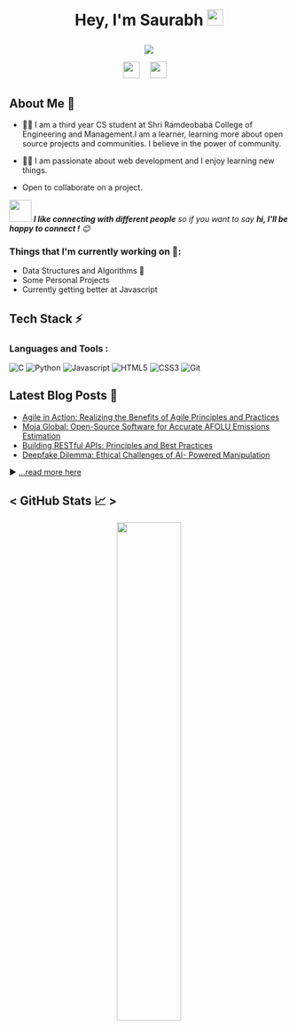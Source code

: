 # <p align="center">Hey, I'm Saurabh <img src="hi.gif" width="29px">

</p>

<p align="center">

<img src="https://readme-typing-svg.herokuapp.com?lines=Welcome+to++my+GitHub+Profile!;Feel+free+to+Connect+with+me!;Thank+you!&font=Fira%20Code&center=true&width=380&height=50">

</p>
<p align="center">
<a href="https://www.linkedin.com/in/saurabh-suchak-389289227/"><img src="https://camo.githubusercontent.com/c8a9c5b414cd812ad6a97a46c29af67239ddaeae08c41724ff7d945fb4c047e5/68747470733a2f2f6564656e742e6769746875622e696f2f537570657254696e7949636f6e732f696d616765732f7376672f6c696e6b6564696e2e737667" width="30 !important" height="30" style="margin-right:15px!important"></a>
<a href="mailto:saurabhsuchak108@gmail.com"><img src="https://camo.githubusercontent.com/4a3dd8d10a27c272fd04b2ce8ed1a130606f95ea6a76b5e19ce8b642faa18c27/68747470733a2f2f6564656e742e6769746875622e696f2f537570657254696e7949636f6e732f696d616765732f7376672f676d61696c2e737667" width="30" height="30" style="margin-right: 15px !important"></a>

 
</p> 

## About Me 🚀

- :man_student: I am a third year CS student at Shri Ramdeobaba College of Engineering and Management.I am a learner, learning more about open source projects and communities. I believe in the power of community.

- :technologist: I am passionate about web development and I enjoy learning new things.

-  Open to collaborate on a project.

<img src="https://media.giphy.com/media/LnQjpWaON8nhr21vNW/giphy.gif" width="40"> <em><b>I like connecting with different people</b> so if you want to say <b>hi, I'll be happy to connect !</b> :blush:</em>

###   Things that I'm currently working on 💼: 
* Data Structures and Algorithms 💫
* Some Personal Projects
* Currently getting better at Javascript

##  Tech Stack ⚡


### Languages and Tools :
![C](https://img.shields.io/badge/c-%2300599C.svg?style=for-the-badge&logo=c&logoColor=white)
![Python](https://img.shields.io/badge/-Python-black?style=for-the-badge&logo=python&logoColor=4B8BBE)
![Javascript](https://img.shields.io/badge/-javascript-FFED66?style=for-the-badge&logo=javascript&logoColor=black)
![HTML5](https://img.shields.io/badge/-html5-d9534f?style=for-the-badge&logo=html5&logoColor=white)
![CSS3](https://img.shields.io/badge/-css3-1572B6?style=for-the-badge&logo=css3&logoColor=white)
![Git](https://img.shields.io/badge/-git-F1502F?style=for-the-badge&logo=git&logoColor=white)

## Latest Blog Posts 📝

- [Agile in Action: Realizing the Benefits of Agile Principles and Practices](https://saurabhsuchak.hashnode.dev/agile-in-action-realizing-the-benefits-of-agile-principles-and-practices)
- [Moja Global: Open-Source Software for Accurate AFOLU Emissions Estimation](https://saurabhsuchak.hashnode.dev/moja-global-open-source-software-for-accurate-afolu-emissions-estimation)
- [Building RESTful APIs: Principles and Best Practices](https://saurabhsuchak.hashnode.dev/building-restful-apis-principles-and-best-practices)
- [Deepfake Dilemma: Ethical Challenges of AI- Powered Manipulation](https://saurabhsuchak.hashnode.dev/deepfake-dilemma-ethical-challenges-of-ai-powered-manipulation)

▶ [...read more here](https://saurabhsuchak.hashnode.dev/)
  

## < GitHub Stats 📈 >  

<!-- Contributor Graph-1 : https://activity-graph.herokuapp.com/graph?username=Saurabh-Suchak&theme=xcode  -->
<!-- ![](https://activity-graph.herokuapp.com/graph?username=Saurabh-Suchak&theme=react-dark&hide_border=true) -->
<!-- ![](https://github-readme-stats.vercel.app/api?username=verma-kunal&show_icons=true&theme=tokyonight)  -->
<p align="center">
	
  <img width="48%" src="https://github-readme-stats.vercel.app/api?username=Saurabh-Suchak&show_icons=true&theme=algolia&hide_border=true" />
<!--   <img width="48%" src="https://github-readme-streak-stats.herokuapp.com/?user=Saurabh-Suchak&theme=algolia&hide_border=true" /> -->
</p>
